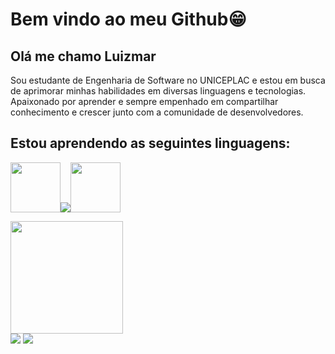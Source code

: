 # Bem vindo ao meu Github😁
## Olá me chamo Luizmar

Sou estudante de Engenharia de Software no UNICEPLAC e estou em busca de aprimorar minhas habilidades em diversas linguagens e tecnologias. Apaixonado por aprender e sempre empenhado em compartilhar conhecimento e crescer junto com a comunidade de desenvolvedores.

 
 
 ## Estou aprendendo as seguintes linguagens:
 
 <img src="https://cdn.jsdelivr.net/gh/devicons/devicon/icons/c/c-original.svg" width="80" height="80" /><img src="https://cdn.jsdelivr.net/gh/devicons/devicon@latest/icons/python/python-original-wordmark.svg" /><img src="https://cdn.jsdelivr.net/gh/devicons/devicon/icons/java/java-original-wordmark.svg" width="80" height="80" />

 <div>
<a href="https://github.com/LuizmarCardozo">
<img loading="lazy" height="180em" src="https://github-readme-stats.vercel.app/api?username=LuizmarCardozo&show_icons=true&theme=dracula&include_all_commits=true&count_private=true"/>
</div>

<div> 
<a href="https://instagram.com/luizmar.cardozo" target="_blank"><img loading="lazy" src="https://img.shields.io/badge/-Instagram-%23E4405F?style=for-the-badge&logo=instagram&logoColor=white" target="_blank"></a>
<a href="https://www.linkedin.com/in/luizmar-adcpção" target="_blank"><img loading="lazy" src="https://img.shields.io/badge/-LinkedIn-%230077B5?style=for-the-badge&logo=linkedin&logoColor=white" target="_blank"></a>   
</div> 
          
  
